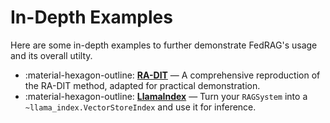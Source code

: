 # In-Depth Examples

<!-- markdownlint-disable-file MD041 MD033 MD042 -->

Here are some in-depth examples to further demonstrate FedRAG's usage and its
overall utilty.

<div class="grid cards" markdown>

- :material-hexagon-outline: [__RA-DIT__](./ra_dit/index.md) — A comprehensive
  reproduction of the RA-DIT method, adapted for practical demonstration.
- :material-hexagon-outline: [__LlamaIndex__](./llamaindex/index.md) — Turn your
  `RAGSystem` into a `~llama_index.VectorStoreIndex` and use it for inference.

</div>
